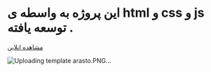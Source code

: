 

# این پروژه به واسطه ی html و css و js  توسعه یافته .
[مشاهده انلاین](https://arasto.netlify.app/)


![Uploading template arasto.PNG…]()
